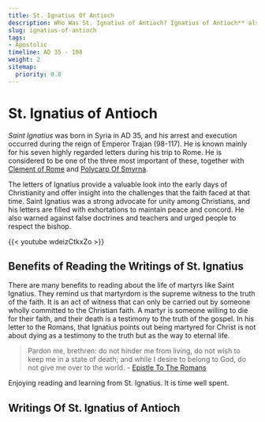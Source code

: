 ```yaml
---
title: St. Ignatius Of Antioch
description: Who Was St. Ignatius of Antioch? Ignatius of Antioch** also known as Ignatius Theophorus meaning "the God-bearing"), was an early Christian writer and Patriarch of Antioch. While en route to Rome, where he met his martyrdom, Ignatius wrote a series of letters.
slug: ignatius-of-antioch
tags:
- Apostolic
timeline: AD 35 - 108
weight: 2
sitemap:
  priority: 0.8
---
```

# St. Ignatius of Antioch
*Saint Ignatius* was born in Syria in AD 35, and his arrest and execution occurred during the reign of Emperor Trajan (98-117). He is known mainly for his seven highly regarded letters during his trip to Rome. He is considered to be one of the three most important of these, together with [Clement of Rome](/apostolic-fathers/clement-of-rome/) and [Polycarp Of Smyrna](/apostolic-fathers/polycarp-of-smyrna/). 

The letters of Ignatius provide a valuable look into the early days of Christianity and offer insight into the challenges that the faith faced at that time. Saint Ignatius was a strong advocate for unity among Christians, and his letters are filled with exhortations to maintain peace and concord. He also warned against false doctrines and teachers and urged people to respect the bishop.

{{< youtube wdeizCtkxZo >}}

## Benefits of Reading the Writings of St. Ignatius

There are many benefits to reading about the life of martyrs like Saint Ignatius. They remind us that martyrdom is the supreme witness to the truth of the faith. It is an act of witness that can only be carried out by someone wholly committed to the Christian faith. A martyr is someone willing to die for their faith, and their death is a testimony to the truth of the gospel. In his letter to the Romans, that Ignatius points out being martyred for Christ is not about dying as a testimony to the truth but as the way to eternal life.

> Pardon me, brethren: do not hinder me from living, do not wish to keep me in a state of death; and while I desire to belong to God, do not give me over to the world. - [Epistle To The Romans](/apostolic-fathers/ignatius-of-antioch/romans/#6-by-death-i-shall-attain-true-life)

Enjoying reading and learning from St. Ignatius. It is time well spent.

## Writings Of St. Ignatius of Antioch